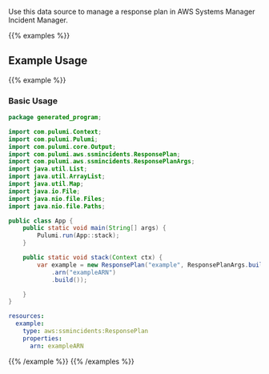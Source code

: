 Use this data source to manage a response plan in AWS Systems Manager Incident Manager.

{{% examples %}}
## Example Usage
{{% example %}}
### Basic Usage

```java
package generated_program;

import com.pulumi.Context;
import com.pulumi.Pulumi;
import com.pulumi.core.Output;
import com.pulumi.aws.ssmincidents.ResponsePlan;
import com.pulumi.aws.ssmincidents.ResponsePlanArgs;
import java.util.List;
import java.util.ArrayList;
import java.util.Map;
import java.io.File;
import java.nio.file.Files;
import java.nio.file.Paths;

public class App {
    public static void main(String[] args) {
        Pulumi.run(App::stack);
    }

    public static void stack(Context ctx) {
        var example = new ResponsePlan("example", ResponsePlanArgs.builder()        
            .arn("exampleARN")
            .build());

    }
}
```
```yaml
resources:
  example:
    type: aws:ssmincidents:ResponsePlan
    properties:
      arn: exampleARN
```
{{% /example %}}
{{% /examples %}}
